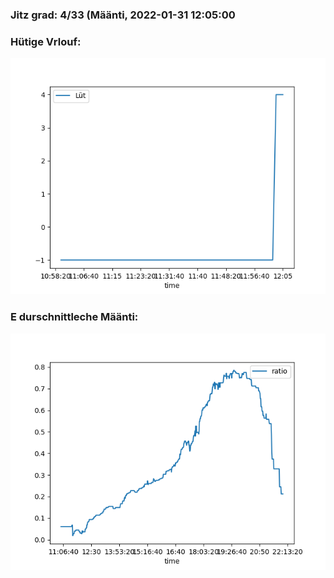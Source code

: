### Jitz grad: 4/33 (Määnti, 2022-01-31 12:05:00

### Hütige Vrlouf:
![Graph](Today.png)

### E durschnittleche Määnti:
![Graph](Määnti.png)